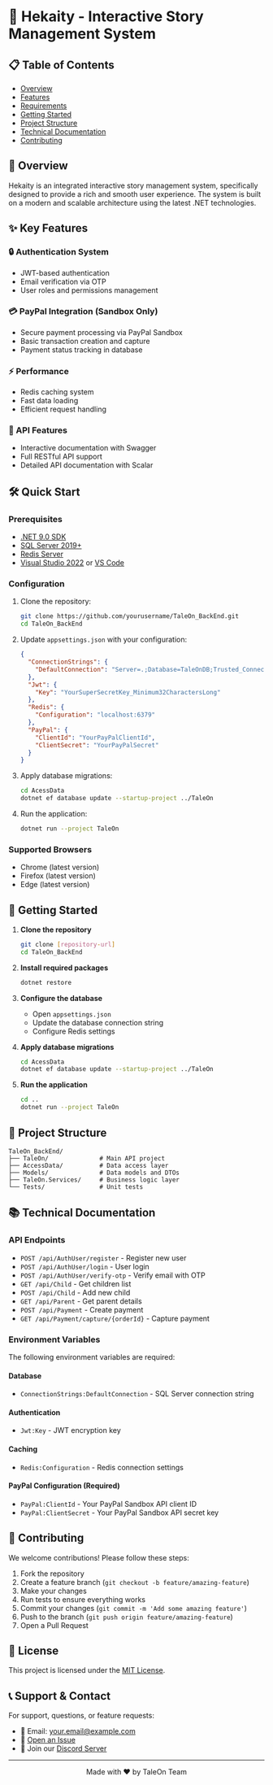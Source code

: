 # 🚀 Hekaity - Interactive Story Management System

## 📋 Table of Contents
- [Overview](#-overview)
- [Features](#-key-features)
- [Requirements](#-requirements)
- [Getting Started](#-getting-started)
- [Project Structure](#-project-structure)
- [Technical Documentation](#-technical-documentation)
- [Contributing](#-contributing)

## 🌟 Overview

Hekaity is an integrated interactive story management system, specifically designed to provide a rich and smooth user experience. The system is built on a modern and scalable architecture using the latest .NET technologies.

## ✨ Key Features

### 🔒 Authentication System
- JWT-based authentication
- Email verification via OTP
- User roles and permissions management

### 💳 PayPal Integration (Sandbox Only)
- Secure payment processing via PayPal Sandbox
- Basic transaction creation and capture
- Payment status tracking in database

### ⚡ Performance
- Redis caching system
- Fast data loading
- Efficient request handling

### 📱 API Features
- Interactive documentation with Swagger
- Full RESTful API support
- Detailed API documentation with Scalar

## 🛠️ Quick Start

### Prerequisites
- [.NET 9.0 SDK](https://dotnet.microsoft.com/download/dotnet/9.0)
- [SQL Server 2019+](https://www.microsoft.com/en-us/sql-server/sql-server-downloads)
- [Redis Server](https://redis.io/download)
- [Visual Studio 2022](https://visualstudio.microsoft.com/) or [VS Code](https://code.visualstudio.com/)

### Configuration

1. Clone the repository:
   ```bash
   git clone https://github.com/yourusername/TaleOn_BackEnd.git
   cd TaleOn_BackEnd
   ```

2. Update `appsettings.json` with your configuration:
   ```json
   {
     "ConnectionStrings": {
       "DefaultConnection": "Server=.;Database=TaleOnDB;Trusted_Connection=True;TrustServerCertificate=True;"
     },
     "Jwt": {
       "Key": "YourSuperSecretKey_Minimum32CharactersLong"
     },
     "Redis": {
       "Configuration": "localhost:6379"
     },
     "PayPal": {
       "ClientId": "YourPayPalClientId",
       "ClientSecret": "YourPayPalSecret"
     }
   }
   ```

3. Apply database migrations:
   ```bash
   cd AcessData
   dotnet ef database update --startup-project ../TaleOn
   ```

4. Run the application:
   ```bash
   dotnet run --project TaleOn
   ```


### Supported Browsers
- Chrome (latest version)
- Firefox (latest version)
- Edge (latest version)

## 🚀 Getting Started

1. **Clone the repository**
   ```bash
   git clone [repository-url]
   cd TaleOn_BackEnd
   ```

2. **Install required packages**
   ```bash
   dotnet restore
   ```

3. **Configure the database**
   - Open `appsettings.json`
   - Update the database connection string
   - Configure Redis settings

4. **Apply database migrations**
   ```bash
   cd AcessData
   dotnet ef database update --startup-project ../TaleOn
   ```

5. **Run the application**
   ```bash
   cd ..
   dotnet run --project TaleOn
   ```



## 📁 Project Structure

```
TaleOn_BackEnd/
├── TaleOn/              # Main API project
├── AccessData/          # Data access layer
├── Models/              # Data models and DTOs
├── TaleOn.Services/     # Business logic layer
└── Tests/               # Unit tests
```

## 📚 Technical Documentation

### API Endpoints
- `POST /api/AuthUser/register` - Register new user
- `POST /api/AuthUser/login` - User login
- `POST /api/AuthUser/verify-otp` - Verify email with OTP
- `GET /api/Child` - Get children list
- `POST /api/Child` - Add new child
- `GET /api/Parent` - Get parent details
- `POST /api/Payment` - Create payment
- `GET /api/Payment/capture/{orderId}` - Capture payment

### Environment Variables
The following environment variables are required:

#### Database
- `ConnectionStrings:DefaultConnection` - SQL Server connection string

#### Authentication
- `Jwt:Key` - JWT encryption key

#### Caching
- `Redis:Configuration` - Redis connection settings

#### PayPal Configuration (Required)
- `PayPal:ClientId` - Your PayPal Sandbox API client ID
- `PayPal:ClientSecret` - Your PayPal Sandbox API secret key

## 🤝 Contributing

We welcome contributions! Please follow these steps:

1. Fork the repository
2. Create a feature branch (`git checkout -b feature/amazing-feature`)
3. Make your changes
4. Run tests to ensure everything works
5. Commit your changes (`git commit -m 'Add some amazing feature'`)
6. Push to the branch (`git push origin feature/amazing-feature`)
7. Open a Pull Request

## 📄 License

This project is licensed under the [MIT License](LICENSE).

## 📞 Support & Contact

For support, questions, or feature requests:
- 📧 Email: your.email@example.com
- 📝 [Open an Issue](https://github.com/yourusername/TaleOn_BackEnd/issues)
- 💬 Join our [Discord Server](https://discord.gg/your-invite-link)

---

<div align="center">
  Made with ❤️ by TaleOn Team
</div>
